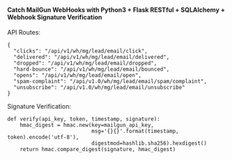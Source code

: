 #### Catch MailGun WebHooks with Python3 + Flask RESTful + SQLAlchemy + Webhook Signature Verification


API Routes:
```
{
  "clicks": "/api/v1/wh/mg/lead/email/click", 
  "delivered": "/api/v1/wh/mg/lead/email/delivered", 
  "dropped": "/api/v1/wh/mg/lead/email/dropped", 
  "hard-bounce": "/api/v1/wh/mg/lead/email/bounced", 
  "opens": "/api/v1/wh/mg/lead/email/open", 
  "spam-complaint": "/api/v1.0/wh/mg/lead/email/spam/complaint", 
  "unsubscribe": "/api/v1.0/wh/mg/lead/email/unsubscribe"
}
```

Signature Verification:

```
def verify(api_key, token, timestamp, signature):
    hmac_digest = hmac.new(key=mailgun_api_key,
                           msg='{}{}'.format(timestamp, token).encode('utf-8'),
                           digestmod=hashlib.sha256).hexdigest()
    return hmac.compare_digest(signature, hmac_digest)
```